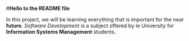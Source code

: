 #**Hello to the README file**

In this project, we will be learning everything that is important for the near **future**.
_Software Development_ is a subject offered by Ie University for **Information Systems Management** students.
